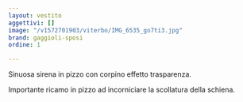 ```yaml
---
layout: vestito
aggettivi: []
image: "/v1572701903/viterbo/IMG_6535_go7ti3.jpg"
brand: gaggioli-sposi
ordine: 1

---
```

Sinuosa sirena in pizzo con corpino effetto trasparenza.

Importante ricamo in pizzo ad incorniciare la scollatura della schiena. 